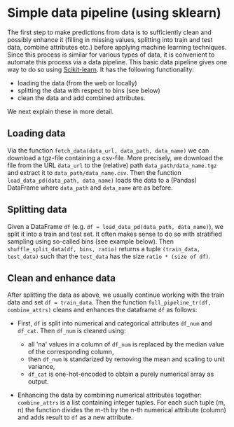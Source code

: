 # Simple data pipeline (using sklearn)
The first step to make predictions from data is to sufficiently clean and possibly enhance it (filling in missing values, splitting into train and test data, combine attributes etc.) before applying machine learning techniques. Since this process is similar for various types of data, it is convenient to automate this process via a data pipeline.
This basic data pipeline gives one way to do so using [Scikit-learn](https://github.com/scikit-learn/scikit-learn). It has the following functionality:

- loading the data (from the web or locally)
- splitting the data with respect to bins (see below)
- clean the data and add combined attributes.

We next explain these in more detail.

## Loading data
Via the function `fetch_data(data_url, data_path, data_name)` we can download a tgz-file containing a csv-file.
More precisely, we download the file from the URL `data_url` to the (relative) path `data_path/data_name.tgz` and extract it to `data_path/data_name.csv`.
Then the function `load_data_pd(data_path, data_name)` loads the data to a (Pandas) DataFrame where `data_path` and `data_name` are as before.

## Splitting data
Given a DataFrame `df` (e.g. `df = load_data_pd(data_path, data_name)`), we split it into a train and test set. It often makes sense to do so with stratified sampling using so-called bins (see example below). Then `shuffle_split_data(df, bins, ratio)` returns a tuple `(train_data, test_data)` such that the `test_data` has the size `ratio * (size of df)`.

## Clean and enhance data
After splitting the data as above, we usually continue working with the train data and set `df = train_data`. Then the function `full_pipeline_tr(df, combine_attrs)` cleans and enhances the dataframe `df` as follows:

* First, `df` is split into numerical and categorical attributes `df_num` and `df_cat`. Then `df_num` is cleaned using:
  * all 'na' values in a column of `df_num` is replaced by the median value of the corresponding column,
  * then `df_num` is standarized by removing the mean and scaling to unit variance,
  * `df_cat` is one-hot-encoded to obtain a purely numerical array as output.

* Enhancing the data by combining numerical attributes together: `combine_attrs` is a list containing integer tuples. For each such tuple (m, n) the function divides the m-th by the n-th numerical attribute (column) and adds result to `df` as a new attribute.

